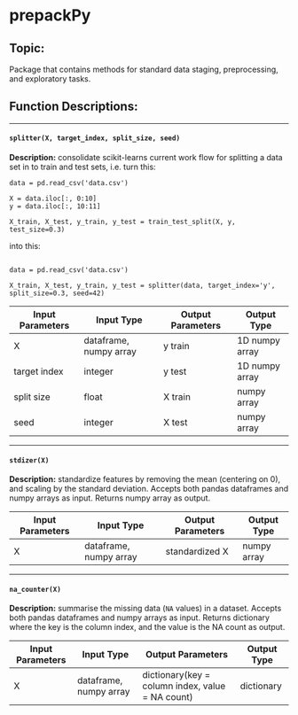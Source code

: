 # prepackPy

## Topic:

Package that contains methods for standard data staging, preprocessing, and exploratory tasks.

## Function Descriptions:

---

#### `splitter(X, target_index, split_size, seed)`

**Description:** consolidate scikit-learns current work flow for splitting a data set in to train and test sets, i.e. turn this:

```
data = pd.read_csv('data.csv')

X = data.iloc[:, 0:10]
y = data.iloc[:, 10:11]

X_train, X_test, y_train, y_test = train_test_split(X, y, test_size=0.3)

```
into this:

```

data = pd.read_csv('data.csv')

X_train, X_test, y_train, y_test = splitter(data, target_index='y', split_size=0.3, seed=42)

```

| Input Parameters | Input Type             | Output Parameters | Output Type    |
|------------------|------------------------|-------------------|----------------|
| X                | dataframe, numpy array | y train           | 1D numpy array |
| target index     | integer                | y test            | 1D numpy array |
| split size       | float                  | X train           | numpy array    |
| seed             | integer                | X test            | numpy array    |

---

#### `stdizer(X)`

**Description:** standardize features by removing the mean (centering on 0), and scaling by the standard deviation.  Accepts both pandas dataframes and numpy arrays as input.  Returns numpy array as output.

| Input Parameters | Input Type             | Output Parameters | Output Type |
|------------------|------------------------|-------------------|-------------|
| X                | dataframe, numpy array | standardized X    | numpy array |

---

#### `na_counter(X)`

**Description:** summarise the missing data (`NA` values) in a dataset.  Accepts both pandas dataframes and numpy arrays as input.  Returns dictionary where the key is the column index, and the value is the NA count as output.

| Input Parameters | Input Type             | Output Parameters                                | Output Type |
|------------------|------------------------|--------------------------------------------------|-------------|
| X                | dataframe, numpy array | dictionary(key = column index, value = NA count) | dictionary  |
